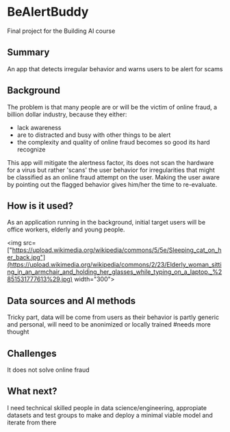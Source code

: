 <!-- This is the markdown template for the final project of the Building AI course, 
created by Reaktor Innovations and University of Helsinki. 
Copy the template, paste it to your GitHub README and edit! -->

# BeAlertBuddy

Final project for the Building AI course

## Summary

An app that detects irregular behavior and warns users to be alert for scams


## Background

The problem is that many people are or will be the victim of online fraud, a billion dollar industry, because they either:
* lack awareness
* are to distracted and busy with other things to be alert
* the complexity and quality of online fraud becomes so good its hard recognize

This app will mitigate the alertness factor, its does not scan the hardware for a virus but rather 'scans' the user behavior for irregularities that might be classified as an online fraud attempt on the user. Making the user aware by pointing out the flagged behavior gives him/her the time to re-evaluate.


## How is it used?

As an application running in the background, initial target users will be office workers, elderly and young people.

<img src=["https://upload.wikimedia.org/wikipedia/commons/5/5e/Sleeping_cat_on_her_back.jpg"](https://upload.wikimedia.org/wikipedia/commons/2/23/Elderly_woman_sitting_in_an_armchair_and_holding_her_glasses_while_typing_on_a_laptop._%2851531777613%29.jpg) width="300">


## Data sources and AI methods
Tricky part, data will be come from users as their behavior is partly generic and personal, will need to be anonimized or locally trained #needs more thought

## Challenges
It does not solve online fraud

## What next?
I need technical skilled people in data science/engineering, appropiate datasets and test groups to make and deploy a minimal viable model and iterate from there




